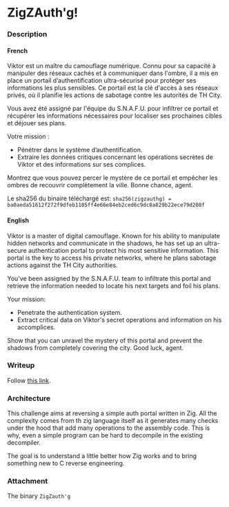 # ZigZAuth'g!

### Description

#### French

Viktor est un maître du camouflage numérique. Connu pour sa capacité à manipuler des réseaux cachés et à communiquer dans l'ombre, il a mis en place un portail d’authentification ultra-sécurisé pour protéger ses informations les plus sensibles. Ce portail est la clé d'accès à ses réseaux privés, où il planifie les actions de sabotage contre les autorités de TH City.

Vous avez été assigné par l'équipe du S.N.A.F.U. pour infiltrer ce portail et récupérer les informations nécessaires pour localiser ses prochaines cibles et déjouer ses plans.

Votre mission :
- Pénétrer dans le système d’authentification.
- Extraire les données critiques concernant les opérations secrètes de Viktor et des informations sur ses complices.

Montrez que vous pouvez percer le mystère de ce portail et empêcher les ombres de recouvrir complètement la ville.
Bonne chance, agent.

Le sha256 du binaire téléchargé est: `sha256(zigzauthg) = ba0aeda51612f272f9dfeb1185ff4e66e84eb2ced6c9dc8a829b22ece79d208f`

#### English

Viktor is a master of digital camouflage. Known for his ability to manipulate hidden networks and communicate in the shadows, he has set up an ultra-secure authentication portal to protect his most sensitive information. This portal is the key to access his private networks, where he plans sabotage actions against the TH City authorities.

You've been assigned by the S.N.A.F.U. team to infiltrate this portal and retrieve the information needed to locate his next targets and foil his plans.

Your mission:
- Penetrate the authentication system.
- Extract critical data on Viktor's secret operations and information on his accomplices.

Show that you can unravel the mystery of this portal and prevent the shadows from completely covering the city.
Good luck, agent.


### Writeup
Follow [this link](./solve/writeup.md).

### Architecture

This challenge aims at reversing a simple auth portal written in Zig. All the complexity comes from
th zig language itself as it generates many checks under the hood that add many operations to the assembly code.
This is why, even a simple program can be hard to decompile in the existing decompiler.

The goal is to understand a little better how Zig works and to bring something new to C reverse engineering.

### Attachment

The binary `ZigZauth'g`
